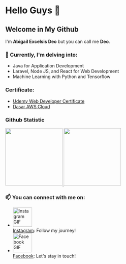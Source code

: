 Hello Guys 👋
==
## Welcome in My Github
I'm **Abigail Excelsis Deo** but you can call me **Deo**.

### 🌱 Currently, I'm delving into:
- Java for Application Development
- Laravel, Node JS, and React for Web Development
- Machine Learning with Python and Tensorflow

### Certificate: 
- [Udemy Web Developer Certificate](https://drive.google.com/file/d/1w2f7OlW7LcC0AxeWH_5dqK6Oebo9p7v1/view?usp=sharing)
- [Dasar AWS Cloud](https://www.dicoding.com/certificates/4EXG67MV1ZRL)

### Github Statistic
<p align="left">
<a href="https://github.com/Excel951">
  <img height="180em" src="https://github-readme-stats-eight-theta.vercel.app/api?username=Excel951&show_icons=true&theme=algolia&include_all_commits=true&count_private=true"/>
  <img height="180em" src="https://github-readme-stats-eight-theta.vercel.app/api/top-langs/?username=Excel951&layout=compact&langs_count=8&theme=algolia"/>
</a>
</p>

### 📫 You can connect with me on:
- <img src="https://github.com/Excel951/Excel951/assets/90140809/ccccaef4-0fd0-46d6-a820-8e43e35f9a2d" alt="Instagram GIF" width="60px" height="auto"/><br>[Instagram](https://www.instagram.com/abigailexcelsisdeo/): Follow my journey!
- <img src="https://github.com/Excel951/Excel951/assets/90140809/e44a4fad-cd78-4ff4-985c-af054c474f9e" alt="Facebook GIF" width="60px" height="auto"/><br>[Facebook](https://www.facebook.com/excel.nforcer707/): Let's stay in touch!

<!--- 
- 👀 I’m interested in ...
- 💞️ I’m looking to collaborate on ...
- 

Excel951/Excel951 is a ✨ special ✨ repository because its `README.md` (this file) appears on your GitHub profile.
You can click the Preview link to take a look at your changes.
--->
